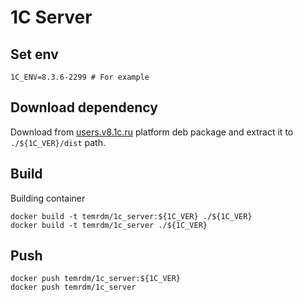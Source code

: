 # 1C Server

## Set env

    1C_ENV=8.3.6-2299 # For example

## Download dependency

Download from [users.v8.1c.ru](https://users.v8.1c.ru/distribution/project/Platform83) platform deb package and extract it to ```./${1C_VER}/dist``` path.

## Build

Building container

    docker build -t temrdm/1c_server:${1C_VER} ./${1C_VER}
    docker build -t temrdm/1c_server ./${1C_VER}

## Push
    
    docker push temrdm/1c_server:${1C_VER}
    docker push temrdm/1c_server
